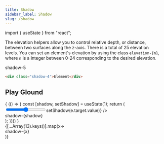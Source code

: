 ```yaml
---
title: Shadow
sidebar_label: Shadow
slug: /shadow
---
```


import { useState } from "react";

The elevation helpers allow you to control relative depth, or distance, between two surfaces along the z-axis.
There is a total of 25 elevation levels. You can set an element's elevation by using the class `elevation-{n}`,
where `n` is a integer between 0-24 corresponding to the desired elevation.

<div style={{width:"120px",height:"120px"}} className={"shadow-5 ma-3 d-flex align-center justify-center my-12"} >
    shadow-5
</div>

```html
<div class="shadow-4">Element</div>
```

## Play Glound

<div class="d-flex flex-wrap my-12">
{
    (() => {
        const [shadow, setShadow] = useState(1);
        return (
            <div class="ml-6">
                <input class="slider tooltip cyan-text" type="range" min="0" max="12" value={shadow} onInput={e=>setShadow(e.target.value)} />
                <div style={{width:"120px",height:"120px"}} className={"shadow-" + shadow + " mt-6 ma-3 d-flex align-center justify-center"} >
                    shadow-{shadow}
                </div>
            </div>
        );
    })()
}
</div>

<div class="d-flex flex-wrap mb-12">
{[...Array(13).keys()].map(x=>
    <div style={{width:"120px",height:"120px"}} className={"shadow-" + x + " ma-3 d-flex align-center justify-center"} >
        shadow-{x}
    </div>
)}
</div>